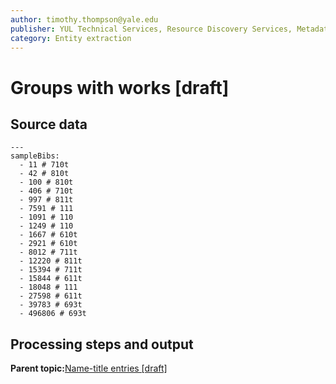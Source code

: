 ```yaml
---
author: timothy.thompson@yale.edu
publisher: YUL Technical Services, Resource Discovery Services, Metadata Services Unit
category: Entity extraction
---
```


# Groups with works \[draft\]

## Source data

```
---
sampleBibs:  
  - 11 # 710t
  - 42 # 810t
  - 100 # 810t
  - 406 # 710t
  - 997 # 811t
  - 7591 # 111
  - 1091 # 110
  - 1249 # 110
  - 1667 # 610t
  - 2921 # 610t
  - 8012 # 711t
  - 12220 # 811t
  - 15394 # 711t
  - 15844 # 611t
  - 18048 # 111
  - 27598 # 611t
  - 39783 # 693t
  - 496806 # 693t
```

## Processing steps and output

**Parent topic:**[Name-title entries \[draft\]](../../concepts/name_title_entries.md)

